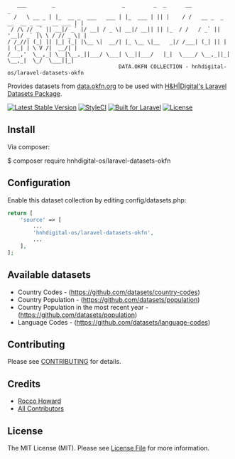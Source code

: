  ```
    ___        _                     _         _  _      __                                 _
   /   \ __ _ | |_  __ _  ___   ___ | |_  ___ | || |    / /   __ _  _ __  __ _ __   __ ___ | |
  / /\ // _` || __|/ _` |/ __| / _ \| __|/ __|| || |_  / /   / _` || '__|/ _` |\ \ / // _ \| |
 / /_//| (_| || |_| (_| |\__ \|  __/| |_ \__ \|__   _|/ /___| (_| || |  | (_| | \ V /|  __/| |
/___,'  \__,_| \__|\__,_||___/ \___| \__||___/   |_|  \____/ \__,_||_|   \__,_|  \_/  \___||_|
                                    DATA.OKFN COLLECTION - hnhdigital-os/laravel-datasets-okfn
```

Provides datasets from [data.okfn.org](http://data.okfn.org/data) to be used with [H&H|Digital's Laravel Datasets Package](https://github.com/hnhdigital-os/laravel-datasets).

[![Latest Stable Version](https://poser.pugx.org/hnhdigital-os/laravel-datasets-okfn/v/stable.svg)](https://packagist.org/packages/hnhdigital-os/laravel-datasets) [![StyleCI](https://styleci.io/repos/77714232/shield?branch=master)](https://styleci.io/repos/77714232) [![Built for Laravel](https://img.shields.io/badge/Built_for-Laravel-green.svg)](https://laravel.com/) [![License](https://poser.pugx.org/hnhdigital-os/laravel-datasets/license.svg)](https://packagist.org/packages/hnhdigital-os/laravel-datasets)

## Install

Via composer:

$ composer require hnhdigital-os/laravel-datasets-okfn

## Configuration

Enable this dataset collection by editing config/datasets.php:

```php
return [
    'source' => [
        ...
        'hnhdigital-os/laravel-datasets-okfn',
        ...
    ],
];
```

## Available datasets

* Country Codes - (https://github.com/datasets/country-codes)
* Country Population - (https://github.com/datasets/population)
* Country Population in the most recent year - (https://github.com/datasets/population)
* Language Codes - (https://github.com/datasets/language-codes)

## Contributing

Please see [CONTRIBUTING](https://github.com/hnhdigital-os/laravel-datasets/blob/master/CONTRIBUTING.md) for details.

## Credits

* [Rocco Howard](https://github.com/therocis)
* [All Contributors](https://github.com/hnhdigital-os/laravel-datasets-okfn/contributors)

## License

The MIT License (MIT). Please see [License File](https://github.com/hnhdigital-os/laravel-datasets/blob/master/LICENSE) for more information.
